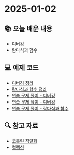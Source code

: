 # 2025-01-02

## 📚 오늘 배운 내용

- 디버깅
- 람다식과 함수

## 💻 예제 코드

- [디버깅 정리](../topics/debug.md)
- [람다식과 함수 정리](../topics/lambda.md)
- [연습 문제 풀이 - 디버깅](../../src/main/kotlin/day12/exercise/debug.kt)
- [연습 문제 풀이 - 디버깅](../../src/main/kotlin/day12/exercise/LocalDateTimeSerializer.kt)
- [연습 문제 풀이 - 람다식과 함수](../../src/main/kotlin/day12/exercise/lambda.kt)

## 🔍 참고 자료

- [코틀린 직렬화](https://joojinhyun.medium.com/kotlin-%EC%A7%81%EB%A0%AC%ED%99%94-%EC%82%AC%EC%9A%A9%ED%95%98%EA%B8%B0-2-type-%EB%B3%80%ED%99%98%EA%B8%B0-c4e5644377ce)
- [컬렉션](https://lgphone.tistory.com/146)
